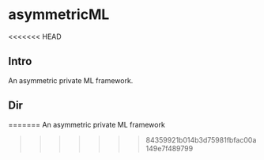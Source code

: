 # asymmetricML
<<<<<<< HEAD

## Intro
An asymmetric private ML framework.

## Dir

=======
An asymmetric private ML framework
>>>>>>> 84359921b014b3d75981fbfac00a149e7f489799
